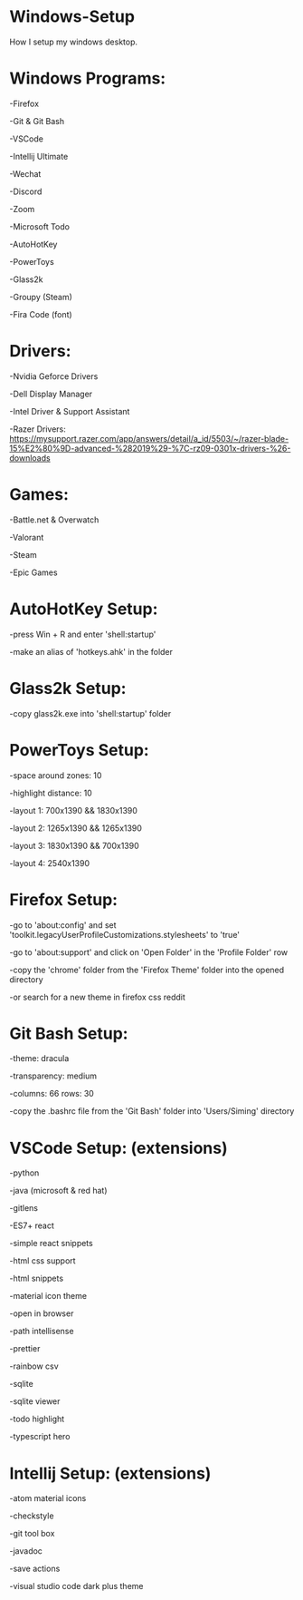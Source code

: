 # Windows-Setup

How I setup my windows desktop.

# Windows Programs:

-Firefox

-Git & Git Bash

-VSCode

-Intellij Ultimate

-Wechat

-Discord

-Zoom

-Microsoft Todo

-AutoHotKey

-PowerToys

-Glass2k

-Groupy (Steam)

-Fira Code (font)

# Drivers:

-Nvidia Geforce Drivers

-Dell Display Manager

-Intel Driver & Support Assistant

-Razer Drivers: 
https://mysupport.razer.com/app/answers/detail/a_id/5503/~/razer-blade-15%E2%80%9D-advanced-%282019%29-%7C-rz09-0301x-drivers-%26-downloads
# Games:

-Battle.net & Overwatch

-Valorant

-Steam

-Epic Games

# AutoHotKey Setup:

-press Win + R and enter 'shell:startup'

-make an alias of 'hotkeys.ahk' in the folder

# Glass2k Setup:

-copy glass2k.exe into 'shell:startup' folder

# PowerToys Setup:

-space around zones: 10

-highlight distance: 10

-layout 1: 700x1390 && 1830x1390

-layout 2: 1265x1390 && 1265x1390

-layout 3: 1830x1390 && 700x1390

-layout 4: 2540x1390

# Firefox Setup:

-go to 'about:config' and set 'toolkit.legacyUserProfileCustomizations.stylesheets' to 'true'

-go to 'about:support' and click on 'Open Folder' in the 'Profile Folder' row

-copy the 'chrome' folder from the 'Firefox Theme' folder into the opened directory

-or search for a new theme in firefox css reddit

# Git Bash Setup:

-theme: dracula

-transparency: medium

-columns: 66 rows: 30

-copy the .bashrc file from the 'Git Bash' folder into 'Users/Siming' directory

# VSCode Setup: (extensions)

-python

-java (microsoft & red hat)

-gitlens

-ES7+ react

-simple react snippets

-html css support

-html snippets

-material icon theme

-open in browser

-path intellisense

-prettier

-rainbow csv

-sqlite

-sqlite viewer

-todo highlight

-typescript hero

# Intellij Setup: (extensions)

-atom material icons

-checkstyle

-git tool box

-javadoc

-save actions

-visual studio code dark plus theme